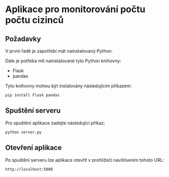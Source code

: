 # Aplikace pro monitorování počtu počtu cizinců

## Požadavky

V první řadě je zapotřebí mát nainstalovaný Python.

Dále je potřeba mít nainstalované tyto Python knihovny:
- Flask
- pandas

Tyto knihovny mohou být instalovány následujícím příkazem:

    
    pip install Flask pandas
    

## Spuštění serveru

Pro spuštění aplikace zadejte následující příkaz:

    
    python server.py
    

## Otevření aplikace

Po spuštění serveru lze aplikace otevřít v prohlížeči navštívením tohoto URL:

    
    http://localhost:5000
    
